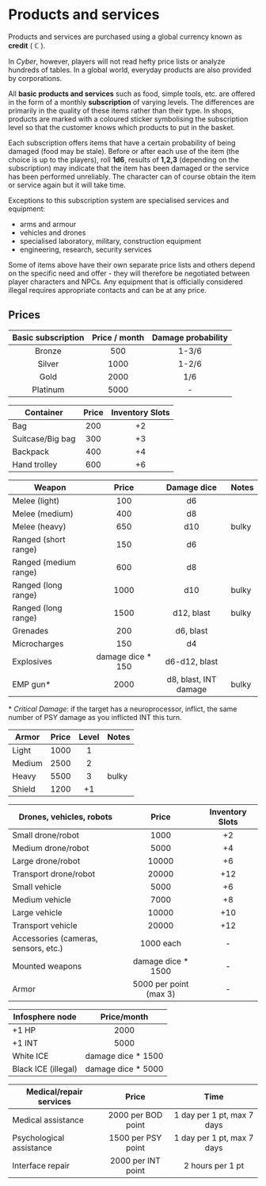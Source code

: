 <!-- ---
layout: default
title: Economy
parent: English version
grand_parent: Dokumenty
nav_order: 2
--- -->

# Products and services

Products and services are purchased using a global currency known as **credit** ( **ℂ** ).

In *Cyber*, however, players will not read hefty price lists or analyze hundreds of tables. In a global world, everyday products are also provided by corporations.

All **basic products and services** such as food, simple tools, etc. are offered in the form of a monthly **subscription** of varying levels. The differences are primarily in the quality of these items rather than their type.
In shops, products are marked with a coloured sticker symbolising the subscription level so that the customer knows which products to put in the basket.

Each subscription offers items that have a certain probability of being damaged (food may be stale). Before or after each use of the item (the choice is up to the players), roll **1d6**, results of **1,2,3** (depending on the subscription) may indicate that the item has been damaged or the service has been performed unreliably. The character can of course obtain the item or service again but it will take time.

Exceptions to this subscription system are  specialised services and equipment:

- arms and armour
- vehicles and drones
- specialised laboratory, military, construction equipment
- engineering, research, security services


Some of items above have their own separate price lists and others depend on the specific need and offer - they will therefore be negotiated between player characters and NPCs.
Any equipment that is officially considered illegal requires appropriate contacts and can be at any price.

## Prices

| Basic subscription | Price / month | Damage probability |
| :----------------: | :-----------: | :----------------: |
|       Bronze       |      500      |       1-3/6        |
|       Silver       |     1000      |       1-2/6        |
|        Gold        |     2000      |        1/6         |
|      Platinum      |     5000      |         -          |

| Container        | Price | Inventory Slots |
| ---------------- | :---: | :-------------: |
| Bag              |  200  |       +2        |
| Suitcase/Big bag |  300  |       +3        |
| Backpack         |  400  |       +4        |
| Hand trolley     |  600  |       +6        |

| Weapon                |       Price       |      Damage dice      | Notes |
| --------------------- | :---------------: | :-------------------: | ----- |
| Melee (light)         |        100        |          d6           |       |
| Melee (medium)        |        400        |          d8           |       |
| Melee (heavy)         |        650        |          d10          | bulky |
| Ranged (short range)  |        150        |          d6           |       |
| Ranged (medium range) |        600        |          d8           |       |
| Ranged (long range)   |       1000        |          d10          | bulky |
| Ranged (long range)   |       1500        |      d12, blast       | bulky |
| Grenades              |        200        |       d6, blast       |       |
| Microcharges          |        150        |          d4           |       |
| Explosives            | damage dice * 150 |     d6-d12, blast     |       |
| EMP gun\*             |       2000        | d8, blast, INT damage | bulky |

\* *Critical Damage*: if the target has a neuroprocessor, inflict, the same number of PSY damage as you inflicted INT this turn.

| Armor  | Price | Level | Notes |
| ------ | :---: | :---: | ----- |
| Light  | 1000  |   1   |       |
| Medium | 2500  |   2   |       |
| Heavy  | 5500  |   3   | bulky |
| Shield | 1200  |  +1   |       |

| Drones, vehicles, robots             |         Price          | Inventory Slots |
| ------------------------------------ | :--------------------: | :-------------: |
| Small  drone/robot                   |          1000          |       +2        |
| Medium  drone/robot                  |          5000          |       +4        |
| Large    drone/robot                 |         10000          |       +6        |
| Transport drone/robot                |         20000          |       +12       |
| Small vehicle                        |          5000          |       +6        |
| Medium vehicle                       |          7000          |       +8        |
| Large vehicle                        |         10000          |       +10       |
| Transport vehicle                    |         20000          |       +12       |
| Accessories (cameras, sensors, etc.) |       1000  each       |        -        |
| Mounted weapons                      |   damage dice * 1500   |        -        |
| Armor                                | 5000 per point (max 3) |        -        |

| Infosphere node     |    Price/month     |
| ------------------- | :----------------: |
| +1 HP               |        2000        |
| +1 INT              |        5000        |
| White ICE           | damage dice * 1500 |
| Black ICE (illegal) | damage dice * 5000 |


| Medical/repair services  |        Price        |            Time            |
| ------------------------ | :-----------------: | :------------------------: |
| Medical assistance       | 2000 per BOD point  | 1 day per 1 pt, max 7 days |
| Psychological assistance | 1500  per PSY point | 1 day per 1 pt, max 7 days |
| Interface repair         | 2000 per INT point  |      2 hours per 1 pt      |
